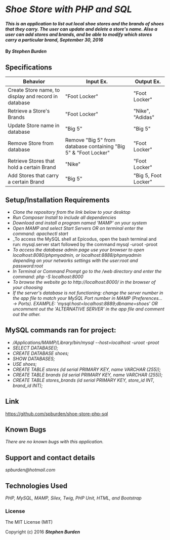 # _Shoe Store with PHP and SQL_

#### _This is an application to list out local shoe stores and the brands of shoes that they carry. The user can update and delete a store's name. Also a user can add stores and brands, and be able to modify which stores carry a particular brand, September 30, 2016_

#### By _**Stephen Burden**_

## Specifications
| Behavior | Input Ex. | Output Ex. |
| --- | --- | --- |
| Create Store name, to display and record in database  | "Foot Locker"  |  "Foot Locker" |
| Retrieve a Store's Brands | "Foot Locker"  | "Nike", "Adidas" |
| Update Store name in database | "Big 5"  | "Big 5" |
| Remove Store from database |  Remove "Big 5" from database containing "Big 5" & "Foot Locker" | "Foot Locker" |
| Retrieve Stores that hold a certain Brand  | "Nike" |  "Foot Locker" |
| Add Stores that carry a certain Brand | "Big 5" | "Big 5, Foot Locker" |

## Setup/Installation Requirements
* _Clone the repository from the link below to your desktop_
* _Run Composer Install to include all dependencies_
* _Download and install a program named 'MAMP' on your system_
* _Open MAMP and select Start Servers OR on terminal enter the command: apachectl start_
* _To access the MySQL shell at Epicodus, open the bash terminal and run: mysql.server start followed by the command mysql -uroot -proot
* _To access the database admin page use your browser to open localhost:8080/phpmyadmin, or localhost:8888/phpmyadmin depending on your networks settings with the user:root and password:root_
* _In Terminal or Command Prompt go to the /web directory and enter the command: php -S localhost:8000_
* _To browse the website go to http://localhost:8000/ in the browser of your choosing_
* _If the server's database is not functioning: change the server number in the app file to match your MySQL Port number in MAMP (Preferences... -> Ports). EXAMPLE: 'mysql:host=localhost:8889;dbname=shoes' OR uncomment out the 'ALTERNATIVE SERVER' in the app file and comment out the other._

## MySQL commands ran for project:
* _/Applications/MAMP/Library/bin/mysql --host=localhost -uroot -proot_
* _SELECT DATABASE();_
* _CREATE DATABASE shoes;_
* _SHOW DATABASES;_
* _USE shoes;_
* _CREATE TABLE stores (id serial PRIMARY KEY, name VARCHAR (255));_
* _CREATE TABLE brands (id serial PRIMARY KEY, name VARCHAR (255));_
* _CREATE TABLE stores_brands (id serial PRIMARY KEY, store_id INT, brand_id INT);_

## Link
https://github.com/spburden/shoe-store-php-sql

## Known Bugs
_There are no known bugs with this application._

## Support and contact details
_spburden@hotmail.com_

## Technologies Used
_PHP, MySQL, MAMP, Silex, Twig, PHP Unit, HTML, and Bootstrap_

### License
The MIT License (MIT)

Copyright (c) 2016 **_Stephen Burden_**
